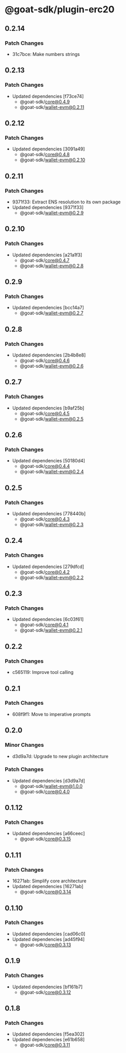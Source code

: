 # @goat-sdk/plugin-erc20

## 0.2.14

### Patch Changes

- 31c7bce: Make numbers strings

## 0.2.13

### Patch Changes

- Updated dependencies [f73ce74]
  - @goat-sdk/core@0.4.9
  - @goat-sdk/wallet-evm@0.2.11

## 0.2.12

### Patch Changes

- Updated dependencies [3091a49]
  - @goat-sdk/core@0.4.8
  - @goat-sdk/wallet-evm@0.2.10

## 0.2.11

### Patch Changes

- 9371f33: Extract ENS resolution to its own package
- Updated dependencies [9371f33]
  - @goat-sdk/wallet-evm@0.2.9

## 0.2.10

### Patch Changes

- Updated dependencies [a21a1f3]
  - @goat-sdk/core@0.4.7
  - @goat-sdk/wallet-evm@0.2.8

## 0.2.9

### Patch Changes

- Updated dependencies [bcc14a7]
  - @goat-sdk/wallet-evm@0.2.7

## 0.2.8

### Patch Changes

- Updated dependencies [2b4b8e8]
  - @goat-sdk/core@0.4.6
  - @goat-sdk/wallet-evm@0.2.6

## 0.2.7

### Patch Changes

- Updated dependencies [b9af25b]
  - @goat-sdk/core@0.4.5
  - @goat-sdk/wallet-evm@0.2.5

## 0.2.6

### Patch Changes

- Updated dependencies [50180d4]
  - @goat-sdk/core@0.4.4
  - @goat-sdk/wallet-evm@0.2.4

## 0.2.5

### Patch Changes

- Updated dependencies [778440b]
  - @goat-sdk/core@0.4.3
  - @goat-sdk/wallet-evm@0.2.3

## 0.2.4

### Patch Changes

- Updated dependencies [279dfcd]
  - @goat-sdk/core@0.4.2
  - @goat-sdk/wallet-evm@0.2.2

## 0.2.3

### Patch Changes

- Updated dependencies [6c03f61]
  - @goat-sdk/core@0.4.1
  - @goat-sdk/wallet-evm@0.2.1

## 0.2.2

### Patch Changes

- c565119: Improve tool calling

## 0.2.1

### Patch Changes

- 608f9f1: Move to imperative prompts

## 0.2.0

### Minor Changes

- d3d9a7d: Upgrade to new plugin architecture

### Patch Changes

- Updated dependencies [d3d9a7d]
  - @goat-sdk/wallet-evm@1.0.0
  - @goat-sdk/core@0.4.0

## 0.1.12

### Patch Changes

- Updated dependencies [a66ceec]
  - @goat-sdk/core@0.3.15

## 0.1.11

### Patch Changes

- 16271ab: Simplify core architecture
- Updated dependencies [16271ab]
  - @goat-sdk/core@0.3.14

## 0.1.10

### Patch Changes

- Updated dependencies [cad06c0]
- Updated dependencies [ad45f94]
  - @goat-sdk/core@0.3.13

## 0.1.9

### Patch Changes

- Updated dependencies [bf161b7]
  - @goat-sdk/core@0.3.12

## 0.1.8

### Patch Changes

- Updated dependencies [f5ea302]
- Updated dependencies [e61b658]
  - @goat-sdk/core@0.3.11
